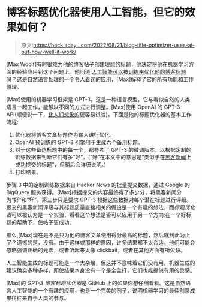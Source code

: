 # 博客标题优化器使用人工智能，但它的效果如何？

> 原文:[https://hack aday . com/2022/08/21/blog-title-optimizer-uses-ai-but-how-well-it-work/](https://hackaday.com/2022/08/21/blog-title-optimizer-uses-ai-but-how-well-does-it-work/)

[Max Woolf]有时很难为他的博客帖子创建理想的标题，他决定将他在机器学习方面的经验应用到这个问题上。他问道:[人工智能可以被训练来优化他的博客标题吗](https://minimaxir.com/2022/08/gpt3-blog-title-optimizer/)？这是自然语言处理的一个令人着迷的应用，[Max]解释了它的所有功能和工作原理。

[Max]使用的机器学习框架是 GPT-3，这是一种语言模型，它与看似自然的人类语言一起工作，能够以不同的方式进行调整。[Max]使用 OpenAI 的 GPT-3 API(顺便说一下，[比人们想象的](https://hackaday.com/2022/05/18/natural-language-ai-in-your-next-project-its-easier-than-you-think/)更容易试验)，下面是他的标题优化器的基本工作流程:

1.  优化器将博客文章标题作为输入进行优化。
2.  OpenAI 预训练的 GPT-3 引擎用于生成六个备用标题。
3.  对于这些备选标题中的每一个，都参考了 GPT-3 的微调版本，以根据定制的训练数据来判断它们有多“好”。(“好”在本文中的意思是“类似于在[黑客新闻](https://news.ycombinator.com/)上成功提交的标题”，但稍后会详细说明。)
4.  打印结果。

步骤 3 中的定制训练数据来自 Hacker News 的批量提交数据，通过 Google 的 BigQuery 服务获得。[Max]根据提交的内容最终得了多少分，将黑客新闻分为“好”和“坏”。第三步只是要求 GPT-3 根据这些数据对每个潜在标题进行评级。提交的黑客新闻评级与其标题质量直接相关的假设是一个有趣的想法，而*标题优化器*可以被认为是一个实验，看看这个想法是否可以应用于另一个方向:在一个好标题的帮助下，使帖子更成功。

那么,[Max]现在是不是只为他的博客文章使用得分最高的标题，然后就到此为止了？遗憾的是，没有。由于这样或那样的原因，许多结果都不太合适。他们可能会忽略强调正确的元素，或者听起来太像 clickbait，或者在其他方面有所欠缺。

人工智能生成的标题可能是一个大杂烩，但这并不意味着它们没有用。机器生成的建议确实多种多样，即使结果本身没有一个是全垒打，它们也能提供有用的灵感。

[Max]的 *GPT-3 博客标题优化器*是 GitHub 上的如果你想仔细看看。这是自然语言人工智能的一个有趣的应用，也是一个完美的例子，说明机器学习的最佳创意成果往往来自于人类的参与。